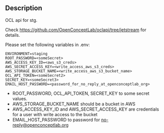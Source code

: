 ## Description

OCL api for stg.

Check <https://github.com/OpenConceptLab/oclapi/tree/jetstream> for details.

Please set the following variables in .env:

```
ENVIRONMENT=staging
ROOT_PASSWORD=<someSecret>
AWS_ACCESS_KEY_ID=<aws_s3_creds>
AWS_SECRET_ACCESS_KEY=<write_access_aws_s3_creds>
AWS_STORAGE_BUCKET_NAME=<write_access_aws_s3_bucket_name>
OCL_API_TOKEN=<someSecret2>
SECRET_KEY=<someSecret3>
EMAIL_HOST_PASSWORD=<password_for_no_reply_at_openconceptlab_org>
```

  - ROOT_PASSWORD, OCL_API_TOKEN, SECRET_KEY to some secret values.
  - AWS_STORAGE_BUCKET_NAME should be a bucket in AWS
  - AWS_ACCESS_KEY_ID and AWS_SECRET_ACCESS_KEY are credentials for a user with write access to the bucket
  - EMAIL_HOST_PASSWORD to password for no-reply@openconceptlab.org
